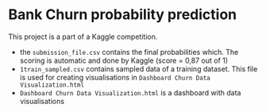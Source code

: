 # Bank Churn probability prediction
This project is a part of a Kaggle competition.
- the `submission_file.csv` contains the final probabilities which. The scoring is automatic and done by Kaggle (score = 0,87 out of 1)
- `1train_sampled.csv` contains sampled data of a training dataset. This file is used for creating visualisations in `Dashboard Churn Data Visualization.html`
- `Dashboard Churn Data Visualization.html` is a dashboard with data visualisations
